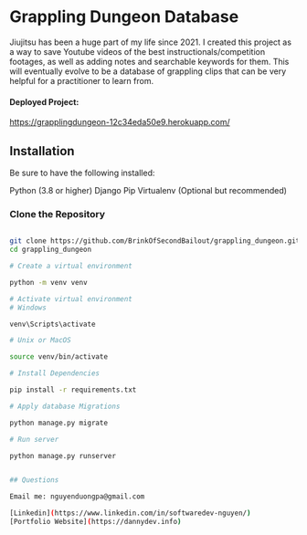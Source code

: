 # Grappling Dungeon Database

Jiujitsu has been a huge part of my life since 2021. I created this project as a way to save Youtube videos of the best instructionals/competition footages, as well as adding notes and searchable keywords for them. This will eventually evolve to be a database of grappling clips that can be very helpful for a practitioner to learn from.

#### Deployed Project:

https://grapplingdungeon-12c34eda50e9.herokuapp.com/

## Installation

Be sure to have the following installed:

Python (3.8 or higher)
Django
Pip
Virtualenv (Optional but recommended)

### Clone the Repository

```bash

git clone https://github.com/BrinkOfSecondBailout/grappling_dungeon.git
cd grappling_dungeon

# Create a virtual environment

python -m venv venv

# Activate virtual environment
# Windows

venv\Scripts\activate

# Unix or MacOS

source venv/bin/activate

# Install Dependencies

pip install -r requirements.txt

# Apply database Migrations

python manage.py migrate

# Run server

python manage.py runserver


## Questions

Email me: nguyenduongpa@gmail.com

[Linkedin](https://www.linkedin.com/in/softwaredev-nguyen/)
[Portfolio Website](https://dannydev.info)
```
